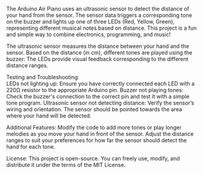 The Arduino Air Piano uses an ultrasonic sensor to detect the distance of your hand from the sensor. The sensor data triggers a corresponding tone on the buzzer and lights up one of three LEDs (Red, Yellow, Green), representing different musical notes based on distance. This project is a fun and simple way to combine electronics, programming, and music!


The ultrasonic sensor measures the distance between your hand and the sensor.
Based on the distance (in cm), different tones are played using the buzzer:
The LEDs provide visual feedback corresponding to the different distance ranges.

Testing and Troubleshooting:    
LEDs not lighting up: Ensure you have correctly connected each LED with a 220Ω resistor to the appropriate Arduino pin.
Buzzer not playing tones: Check the buzzer's connection to the correct pin and test it with a simple tone program.
Ultrasonic sensor not detecting distance: Verify the sensor’s wiring and orientation. The sensor should be pointed towards the area where your hand will be detected.

Additional Features:
Modify the code to add more tones or play longer melodies as you move your hand in front of the sensor.
Adjust the distance ranges to suit your preferences for how far the sensor should detect the hand for each tone.

License: 
This project is open-source. You can freely use, modify, and distribute it under the terms of the MIT License.

